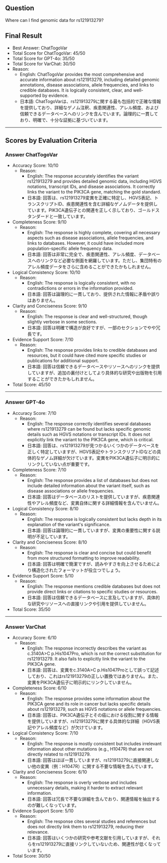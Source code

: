 ## Question

Where can I find genomic data for rs121913279?

## Final Result

- Best Answer: ChatTogoVar
- Total Score for ChatTogoVar: 45/50
- Total Score for GPT-4o: 35/50
- Total Score for VarChat: 30/50
- Reason:
  - English: ChatTogoVar provides the most comprehensive and accurate information about rs121913279, including detailed genomic annotations, disease associations, allele frequencies, and links to credible databases. It is logically consistent, clear, and well-supported by evidence.
  - 日本語: ChatTogoVarは、rs121913279に関する最も包括的で正確な情報を提供しており、詳細なゲノム注釈、疾患関連性、アレル頻度、および信頼できるデータベースへのリンクを含んでいます。論理的に一貫しており、明確で、十分な証拠に基づいています。

---

## Scores by Evaluation Criteria

### Answer ChatTogoVar
- Accuracy Score: 10/10
  - Reason: 
    - English: The response accurately identifies the variant rs121913279 and provides detailed genomic data, including HGVS notations, transcript IDs, and disease associations. It correctly links the variant to the PIK3CA gene, matching the gold standard.
    - 日本語: 回答は、rs121913279変異を正確に特定し、HGVS表記、トランスクリプトID、疾患関連性を含む詳細なゲノムデータを提供しています。PIK3CA遺伝子との関連を正しく示しており、ゴールドスタンダードと一致しています。
- Completeness Score: 9/10
  - Reason: 
    - English: The response is highly complete, covering all necessary aspects such as disease associations, allele frequencies, and links to databases. However, it could have included more population-specific allele frequency data.
    - 日本語: 回答は非常に完全で、疾患関連性、アレル頻度、データベースへのリンクなど必要な側面を網羅しています。ただし、集団特有のアレル頻度データをさらに含めることができたかもしれません。
- Logical Consistency Score: 10/10
  - Reason: 
    - English: The response is logically consistent, with no contradictions or errors in the information provided.
    - 日本語: 回答は論理的に一貫しており、提供された情報に矛盾や誤りはありません。
- Clarity and Conciseness Score: 9/10
  - Reason: 
    - English: The response is clear and well-structured, though slightly verbose in some sections.
    - 日本語: 回答は明確で構造が良好ですが、一部のセクションでやや冗長です。
- Evidence Support Score: 7/10
  - Reason: 
    - English: The response provides links to credible databases and resources, but it could have cited more specific studies or publications for additional support.
    - 日本語: 回答は信頼できるデータベースやリソースへのリンクを提供していますが、追加の裏付けとしてより具体的な研究や出版物を引用することができたかもしれません。
- Total Score: 45/50

---

### Answer GPT-4o
- Accuracy Score: 7/10
  - Reason: 
    - English: The response correctly identifies several databases where rs121913279 can be found but lacks specific genomic details such as HGVS notations or transcript IDs. It does not explicitly link the variant to the PIK3CA gene, which is critical.
    - 日本語: 回答は、rs121913279が見つかるいくつかのデータベースを正しく特定していますが、HGVS表記やトランスクリプトIDなどの具体的なゲノム詳細が欠けています。変異をPIK3CA遺伝子に明示的にリンクしていない点が重要です。
- Completeness Score: 7/10
  - Reason: 
    - English: The response provides a list of databases but does not include detailed information about the variant itself, such as disease associations or allele frequencies.
    - 日本語: 回答はデータベースのリストを提供していますが、疾患関連性やアレル頻度など、変異自体に関する詳細情報を含んでいません。
- Logical Consistency Score: 8/10
  - Reason: 
    - English: The response is logically consistent but lacks depth in its explanation of the variant's significance.
    - 日本語: 回答は論理的に一貫していますが、変異の重要性に関する説明が不足しています。
- Clarity and Conciseness Score: 8/10
  - Reason: 
    - English: The response is clear and concise but could benefit from more structured formatting to improve readability.
    - 日本語: 回答は明確で簡潔ですが、読みやすさを向上させるためにより構造化されたフォーマットが役立つでしょう。
- Evidence Support Score: 5/10
  - Reason: 
    - English: The response mentions credible databases but does not provide direct links or citations to specific studies or resources.
    - 日本語: 回答は信頼できるデータベースに言及していますが、具体的な研究やリソースへの直接リンクや引用を提供していません。
- Total Score: 35/50

---

### Answer VarChat
- Accuracy Score: 6/10
  - Reason: 
    - English: The response incorrectly describes the variant as c.3140A>C p.His1047Pro, which is not the correct substitution for rs121913279. It also fails to explicitly link the variant to the PIK3CA gene.
    - 日本語: 回答は、変異をc.3140A>C p.His1047Proとして誤って記述しており、これはrs121913279の正しい置換ではありません。また、変異をPIK3CA遺伝子に明示的にリンクしていません。
- Completeness Score: 6/10
  - Reason: 
    - English: The response provides some information about the PIK3CA gene and its role in cancer but lacks specific details about rs121913279, such as HGVS notations or allele frequencies.
    - 日本語: 回答は、PIK3CA遺伝子とその癌における役割に関する情報を提供していますが、rs121913279に関する具体的な詳細（HGVS表記やアレル頻度など）が欠けています。
- Logical Consistency Score: 7/10
  - Reason: 
    - English: The response is mostly consistent but includes irrelevant information about other mutations (e.g., H1047R) that are not directly related to rs121913279.
    - 日本語: 回答はほぼ一貫していますが、rs121913279に直接関連しない他の変異（例：H1047R）に関する不要な情報を含んでいます。
- Clarity and Conciseness Score: 6/10
  - Reason: 
    - English: The response is overly verbose and includes unnecessary details, making it harder to extract relevant information.
    - 日本語: 回答は冗長で不要な詳細を含んでおり、関連情報を抽出するのが難しくなっています。
- Evidence Support Score: 5/10
  - Reason: 
    - English: The response cites several studies and references but does not directly link them to rs121913279, reducing their relevance.
    - 日本語: 回答はいくつかの研究や参考文献を引用していますが、それらをrs121913279に直接リンクしていないため、関連性が低くなっています。
- Total Score: 30/50